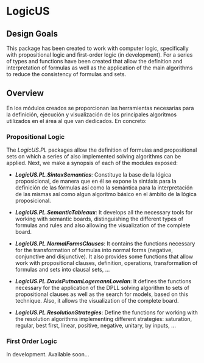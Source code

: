 # LogicUS

## Design Goals

This package has been created to work with computer logic, specifically with propositional logic and first-order logic (in development). For a series of types and functions have been created that allow the definition and interpretation of formulas as well as the application of the main algorithms to reduce the consistency of formulas and sets.

## Overview

En los módulos creados se proporcionan las herramientas necesarias para la definición, ejecución y visualización de los principales algoritmos utilizados en el área al que van dedicados. En concreto:

### Propositional Logic

The _LogicUS.PL_ packages allow the definition of formulas and propositional sets on which a series of also implemented solving algorithms can be applied. Next, we make a synopsis of each of the modules exposed:

- **_LogicUS.PL.SintaxSemantics_**: Constituye la base de la lógica proposicional, de manera que en él se expone la sintáxis para la definición de las fórmulas así como la semántica para la interpretación de las mismas así como algun algoritmo básico en el ámbito de la lógica proposicional.

- **_LogicUS.PL.SemanticTableaux_**: It develops all the necessary tools for working with semantic boards, distinguishing the different types of formulas and rules and also allowing the visualization of the complete board.

- **_LogicUS.PL.NormalFormsClauses_**: It contains the functions necessary for the transformation of formulas into normal forms (negative, conjunctive and disjunctive). It also provides some functions that allow work with propositional clauses, definition, operations, transformation of formulas and sets into clausal sets, ...

- **_LogicUS.PL.DavisPutnamLogemannLovelan_**: It defines the functions necessary for the application of the DPLL solving algorithm to sets of propositional clauses as well as the search for models, based on this technique. Also, it allows the visualization of the complete board.

- **_LogicUS.PL.ResolutionStrategies_**: Define the functions for working with the resolution algorithms implementing different strategies: saturation, regular, best first, linear, positive, negative, unitary, by inputs, ...

### First Order Logic

In development. Available soon...
